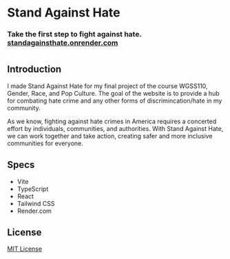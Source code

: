 # Stand Against Hate

### Take the first step to fight against hate. [standagainsthate.onrender.com](https://standagainsthate.onrender.com)
#

## Introduction

I made Stand Against Hate for my final project of the course WGSS110, Gender, Race, and Pop Culture. The goal of the website is to provide a hub for combating hate crime and any other forms of discrimincation/hate in my community. 


As we know, fighting against hate crimes in America requires a concerted effort by individuals, communities, and authorities. With Stand Against Hate, we can work together and take action, creating safer and more inclusive communities for everyone.

## Specs

- Vite
- TypeScript 
- React
- Tailwind CSS
- Render.com 

## License

[MIT License](LICENSE.txt)
